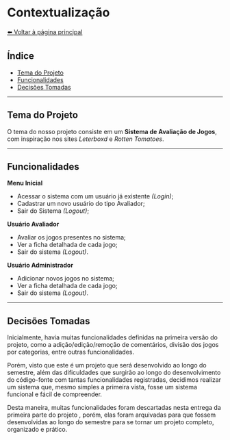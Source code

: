 # Contextualização
[⬅️ Voltar à página principal](../README.md)

## Índice

- [Tema do Projeto](#tema-do-projeto)
- [Funcionalidades](#funcionalidades)
- [Decisões Tomadas](#decisões-tomadas-no-projeto)

---

## Tema do Projeto

O tema do nosso projeto consiste em um **Sistema de Avaliação de Jogos**, com inspiração nos sites *Leterboxd* e *Rotten Tomatoes*.

---

## Funcionalidades

**Menu Inicial**
- Acessar o sistema com um usuário já existente *(Login)*;
- Cadastrar um novo usuário do tipo Avaliador;
- Sair do Sistema *(Logout)*;

**Usuário Avaliador**
- Avaliar os jogos presentes no sistema;
- Ver a ficha detalhada de cada jogo;
- Sair do sistema *(Logout)*.

**Usuário Administrador**
- Adicionar novos jogos no sistema;
- Ver a ficha detalhada de cada jogo;
- Sair do sistema *(Logout)*.

---

## Decisões Tomadas

Inicialmente, havia muitas funcionalidades definidas na primeira versão do projeto, como a adição/edição/remoção de comentários, divisão dos jogos por categorias, entre outras funcionalidades.

Porém, visto que este é um projeto que será desenvolvido ao longo do semestre, além das dificuldades que surgirão ao longo do desenvolvimento do código-fonte com tantas funcionalidades registradas, decidimos realizar um sistema que, mesmo simples a primeira vista, fosse um sistema funcional e fácil de compreender.

Desta maneira, muitas funcionalidades foram descartadas nesta entrega da primeira parte do projeto , porém, elas foram arquivadas para que fossem desenvolvidas ao longo do semestre para se tornar um projeto completo, organizado e prático.
